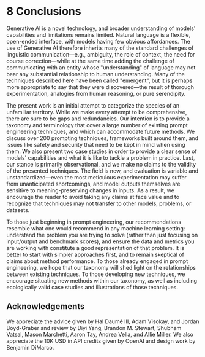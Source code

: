 # 8 Conclusions

Generative AI is a novel technology, and broader understanding of models' capabilities and limitations remains limited. Natural language is a flexible, open-ended interface, with models having few obvious affordances. The use of Generative AI therefore inherits many of the standard challenges of linguistic communication—e.g., ambiguity, the role of context, the need for course correction—while at the same time adding the challenge of communicating with an entity whose "understanding" of language may not bear any substantial relationship to human understanding. Many of the techniques described here have been called "emergent", but it is perhaps more appropriate to say that they were discovered—the result of thorough experimentation, analogies from human reasoning, or pure serendipity.

The present work is an initial attempt to categorize the species of an unfamiliar territory. While we make every attempt to be comprehensive, there are sure to be gaps and redundancies. Our intention is to provide a taxonomy and terminology that cover a large number of existing prompt engineering techniques, and which can accommodate future methods. We discuss over 200 prompting techniques, frameworks built around them, and issues like safety and security that need to be kept in mind when using them. We also present two case studies in order to provide a clear sense of models' capabilities and what it is like to tackle a problem in practice. Last, our stance is primarily observational, and we make no claims to the validity of the presented techniques. The field is new, and evaluation is variable and unstandardized—even the most meticulous experimentation may suffer from unanticipated shortcomings, and model outputs themselves are sensitive to meaning-preserving changes in inputs. As a result, we encourage the reader to avoid taking any claims at face value and to recognize that techniques may not transfer to other models, problems, or datasets.

To those just beginning in prompt engineering, our recommendations resemble what one would recommend in any machine learning setting: understand the problem you are trying to solve (rather than just focusing on input/output and benchmark scores), and ensure the data and metrics you are working with constitute a good representation of that problem. It is better to start with simpler approaches first, and to remain skeptical of claims about method performance. To those already engaged in prompt engineering, we hope that our taxonomy will shed light on the relationships between existing techniques. To those developing new techniques, we encourage situating new methods within our taxonomy, as well as including ecologically valid case studies and illustrations of those techniques.

## Acknowledgements

We appreciate the advice given by Hal Daumé III, Adam Visokay, and Jordan Boyd-Graber and review by Diyi Yang, Brandon M. Stewart, Shubham Vatsal, Mason Marchetti, Aaron Tay, Andrea Vella, and Allie Miller. We also appreciate the 10K USD in API credits given by OpenAI and design work by Benjamin DiMarco.